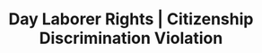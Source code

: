 ---
title: Day Laborer Rights | Citizenship Discrimination Violation
layout: entitlement
name: Day Laborer
experience: "I am being treated differently based on my citizenship or immigration status."
right: equality-rights

entitlement:
  - header: You have the right to be treated equally.
  - description: "Federal law prohibits: 1) citizenship status discrimination in hiring, firing, or recruitment or referral for a fee, 2) national origin discrimination in hiring, firing, or recruitment or referral for a fee, 3) document abuse (unfair documentary practices during the employment eligibility verification, Form I-9, process, and 4) retaliation or intimidation. You may be rehired, allowed to keep working, or get paid for time when you should have been allowed to work based on these acts."

actions:
  - { header: "Call or file a charge to protect yourself.", description: "Call the Department of Justice’s OSC worker hotline about immigration-related job discrimination or file a charge with the Department of Justice. OSC Worker hotline: 1-800-255-7688, or 1-800-237-2515 (TTY). Interpretation is available in many languages.", id: "doj-claim", cta: "File Now" }

---